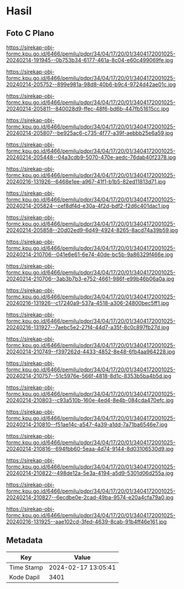 # Hasil

## Foto C Plano

https://sirekap-obj-formc.kpu.go.id/6466/pemilu/pdpr/34/04/17/20/01/3404172001025-20240214-191945--0b753b34-6177-461a-8c04-e60c499069fe.jpg

https://sirekap-obj-formc.kpu.go.id/6466/pemilu/pdpr/34/04/17/20/01/3404172001025-20240214-205752--899e981a-98d8-40b6-b9c4-9724d42ae01c.jpg

https://sirekap-obj-formc.kpu.go.id/6466/pemilu/pdpr/34/04/17/20/01/3404172001025-20240214-205811--840028d9-ffec-48f6-bd6b-447fb51615cc.jpg

https://sirekap-obj-formc.kpu.go.id/6466/pemilu/pdpr/34/04/17/20/01/3404172001025-20240214-205807--be925ac6-c735-4f77-a39f-aebbb25e6a59.jpg

https://sirekap-obj-formc.kpu.go.id/6466/pemilu/pdpr/34/04/17/20/01/3404172001025-20240214-205448--04a3cdb9-5070-470e-aedc-76dab40f2378.jpg

https://sirekap-obj-formc.kpu.go.id/6466/pemilu/pdpr/34/04/17/20/01/3404172001025-20240216-131926--6468e1ee-a967-41f1-b1b5-82ed11813d71.jpg

https://sirekap-obj-formc.kpu.go.id/6466/pemilu/pdpr/34/04/17/20/01/3404172001025-20240214-205824--cef8df4d-e30a-4f2d-bdf2-f2d6c401dac1.jpg

https://sirekap-obj-formc.kpu.go.id/6466/pemilu/pdpr/34/04/17/20/01/3404172001025-20240214-205858--20d02ed9-6d49-4924-8265-8acd74a39b59.jpg

https://sirekap-obj-formc.kpu.go.id/6466/pemilu/pdpr/34/04/17/20/01/3404172001025-20240214-210706--041e6e61-6e74-40de-bc5b-9a86329f466e.jpg

https://sirekap-obj-formc.kpu.go.id/6466/pemilu/pdpr/34/04/17/20/01/3404172001025-20240214-210706--3ab3b7b3-e752-4661-986f-e99b46b06a0a.jpg

https://sirekap-obj-formc.kpu.go.id/6466/pemilu/pdpr/34/04/17/20/01/3404172001025-20240216-131926--c17240a9-537a-4518-a306-24800bec5ff1.jpg

https://sirekap-obj-formc.kpu.go.id/6466/pemilu/pdpr/34/04/17/20/01/3404172001025-20240216-131927--7aebc5e2-27f4-44d7-a35f-8c0c897fb27d.jpg

https://sirekap-obj-formc.kpu.go.id/6466/pemilu/pdpr/34/04/17/20/01/3404172001025-20240214-210749--f397262d-4433-4852-8e48-6fb4aa964228.jpg

https://sirekap-obj-formc.kpu.go.id/6466/pemilu/pdpr/34/04/17/20/01/3404172001025-20240214-210757--51c5976e-566f-4818-8d1c-8353b5ba4b5d.jpg

https://sirekap-obj-formc.kpu.go.id/6466/pemilu/pdpr/34/04/17/20/01/3404172001025-20240214-210803--c93a510b-160e-4ed4-8e4b-084cda470efc.jpg

https://sirekap-obj-formc.kpu.go.id/6466/pemilu/pdpr/34/04/17/20/01/3404172001025-20240214-210810--f51ae14c-a547-4a39-a1dd-7a71ba6546e7.jpg

https://sirekap-obj-formc.kpu.go.id/6466/pemilu/pdpr/34/04/17/20/01/3404172001025-20240214-210816--694fbb60-5eaa-4d74-9144-8d03106530d9.jpg

https://sirekap-obj-formc.kpu.go.id/6466/pemilu/pdpr/34/04/17/20/01/3404172001025-20240214-210822--498de12a-5e3a-4194-a5d9-5301d06d255a.jpg

https://sirekap-obj-formc.kpu.go.id/6466/pemilu/pdpr/34/04/17/20/01/3404172001025-20240214-210827--6ecdbe0e-2cad-49ba-9574-e20a4cfa79a0.jpg

https://sirekap-obj-formc.kpu.go.id/6466/pemilu/pdpr/34/04/17/20/01/3404172001025-20240216-131925--aae102cd-3fed-4639-8cab-91b4ff46e161.jpg


## Metadata

| Key        | Value               |
| ---------- | ------------------- |
| Time Stamp | 2024-02-17 13:05:41 |
| Kode Dapil | 3401                |



